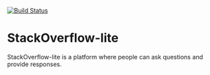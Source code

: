 [![Build Status](https://travis-ci.org/ogambakerubo/StackOverflow-lite.svg?branch=develop)](https://travis-ci.org/ogambakerubo/StackOverflow-lite) 
# StackOverflow-lite
StackOverflow-lite​ is a platform where people can ask questions and provide responses.
